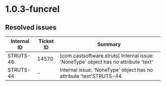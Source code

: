 # 1.0.3-funcrel

## Resolved issues

| Internal ID | Ticket ID | Summary |
| ----------- | --------- | ------- |
| STRUTS-46 | 14570 | [com.castsoftware.struts] Internal issue: 'NoneType' object has no attribute 'text' |
| STRUTS-44 | - | Internal issue: 'NoneType' object has no attribute 'text'STRUTS-44 |

